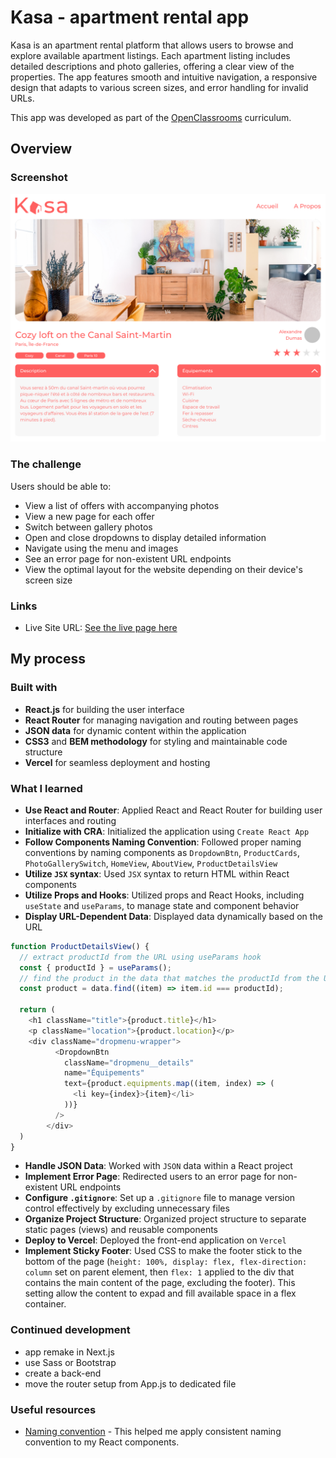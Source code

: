 # Kasa - apartment rental app

Kasa is an apartment rental platform that allows users to browse and explore available apartment listings. Each apartment listing includes detailed descriptions and photo galleries, offering a clear view of the properties. The app features smooth and intuitive navigation, a responsive design that adapts to various screen sizes, and error handling for invalid URLs.

This app was developed as part of the [OpenClassrooms](https://openclassrooms.com/) curriculum.

## Overview

### Screenshot

![](/assets/screenshot.png)

### The challenge

Users should be able to:

- View a list of offers with accompanying photos
- View a new page for each offer
- Switch between gallery photos
- Open and close dropdowns to display detailed information
- Navigate using the menu and images
- See an error page for non-existent URL endpoints
- View the optimal layout for the website depending on their device's screen size

### Links

- Live Site URL: [See the live page here](https://kasa-app-five.vercel.app/)

## My process

### Built with

- **React.js** for building the user interface
- **React Router** for managing navigation and routing between pages
- **JSON data** for dynamic content within the application
- **CSS3** and **BEM methodology** for styling and maintainable code structure
- **Vercel** for seamless deployment and hosting

### What I learned

- **Use React and Router**: Applied React and React Router for building user interfaces and routing
- **Initialize with CRA**: Initialized the application using `Create React App`
- **Follow Components Naming Convention**: Followed proper naming conventions by naming components as
  `DropdownBtn`, `ProductCards`, `PhotoGallerySwitch`, `HomeView`, `AboutView`, `ProductDetailsView`
- **Utilize `JSX` syntax**: Used `JSX` syntax to return HTML within React components
- **Utilize Props and Hooks**: Utilized props and React Hooks, including `useState` and `useParams`, to manage state and component behavior
- **Display URL-Dependent Data**: Displayed data dynamically based on the URL

```javascript
function ProductDetailsView() {
  // extract productId from the URL using useParams hook
  const { productId } = useParams();
  // find the product in the data that matches the productId from the URL
  const product = data.find((item) => item.id === productId);

  return (
    <h1 className="title">{product.title}</h1>
    <p className="location">{product.location}</p>
    <div className="dropmenu-wrapper">
          <DropdownBtn
            className="dropmenu__details"
            name="Équipements"
            text={product.equipments.map((item, index) => (
              <li key={index}>{item}</li>
            ))}
          />
        </div>
  )
}
```

- **Handle JSON Data**: Worked with `JSON` data within a React project
- **Implement Error Page**: Redirected users to an error page for non-existent URL endpoints
- **Configure `.gitignore`**: Set up a `.gitignore` file to manage version control effectively by excluding unnecessary files
- **Organize Project Structure**: Organized project structure to separate static pages (views) and reusable components
- **Deploy to Vercel**: Deployed the front-end application on `Vercel`
- **Implement Sticky Footer**: Used CSS to make the footer stick to the bottom of the page (`height: 100%, display: flex, flex-direction: column` set on parent element, then `flex: 1` applied to the div that contains the main content of the page, excluding the footer). This setting allow the content to expad and fill available space in a flex container.

### Continued development

- app remake in Next.js
- use Sass or Bootstrap
- create a back-end
- move the router setup from App.js to dedicated file

### Useful resources

- [Naming convention](https://medium.com/@wittydeveloper/react-components-naming-convention-%EF%B8%8F-b50303551505) - This helped me apply consistent naming convention to my React components.
